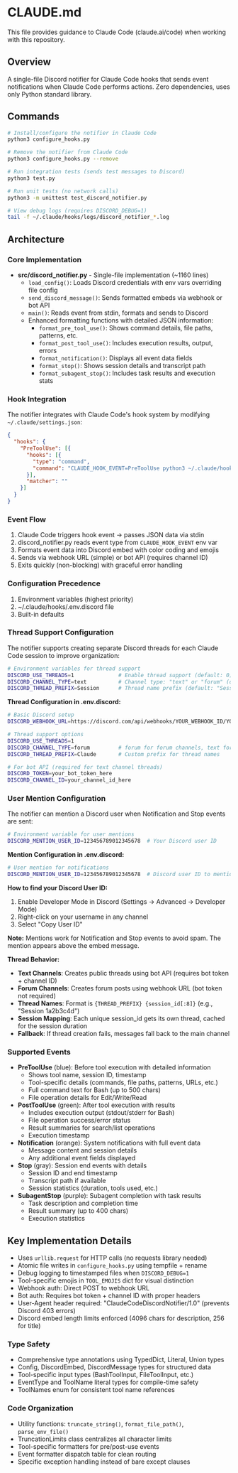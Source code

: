 # CLAUDE.md

This file provides guidance to Claude Code (claude.ai/code) when working with this repository.

## Overview

A single-file Discord notifier for Claude Code hooks that sends event notifications when Claude Code performs actions. Zero dependencies, uses only Python standard library.

## Commands

```bash
# Install/configure the notifier in Claude Code
python3 configure_hooks.py

# Remove the notifier from Claude Code
python3 configure_hooks.py --remove

# Run integration tests (sends test messages to Discord)
python3 test.py

# Run unit tests (no network calls)
python3 -m unittest test_discord_notifier.py

# View debug logs (requires DISCORD_DEBUG=1)
tail -f ~/.claude/hooks/logs/discord_notifier_*.log
```

## Architecture

### Core Implementation
- **src/discord_notifier.py** - Single-file implementation (~1160 lines)
  - `load_config()`: Loads Discord credentials with env vars overriding file config
  - `send_discord_message()`: Sends formatted embeds via webhook or bot API
  - `main()`: Reads event from stdin, formats and sends to Discord
  - Enhanced formatting functions with detailed JSON information:
    - `format_pre_tool_use()`: Shows command details, file paths, patterns, etc.
    - `format_post_tool_use()`: Includes execution results, output, errors
    - `format_notification()`: Displays all event data fields
    - `format_stop()`: Shows session details and transcript path
    - `format_subagent_stop()`: Includes task results and execution stats

### Hook Integration
The notifier integrates with Claude Code's hook system by modifying `~/.claude/settings.json`:
```json
{
  "hooks": {
    "PreToolUse": [{
      "hooks": [{
        "type": "command",
        "command": "CLAUDE_HOOK_EVENT=PreToolUse python3 ~/.claude/hooks/discord_notifier.py"
      }],
      "matcher": ""
    }]
  }
}
```

### Event Flow
1. Claude Code triggers hook event → passes JSON data via stdin
2. discord_notifier.py reads event type from `CLAUDE_HOOK_EVENT` env var
3. Formats event data into Discord embed with color coding and emojis
4. Sends via webhook URL (simple) or bot API (requires channel ID)
5. Exits quickly (non-blocking) with graceful error handling

### Configuration Precedence
1. Environment variables (highest priority)
2. ~/.claude/hooks/.env.discord file
3. Built-in defaults

### Thread Support Configuration
The notifier supports creating separate Discord threads for each Claude Code session to improve organization:

```bash
# Environment variables for thread support
DISCORD_USE_THREADS=1              # Enable thread support (default: 0)
DISCORD_CHANNEL_TYPE=text          # Channel type: "text" or "forum" (default: "text")
DISCORD_THREAD_PREFIX=Session      # Thread name prefix (default: "Session")
```

**Thread Configuration in .env.discord:**
```bash
# Basic Discord setup
DISCORD_WEBHOOK_URL=https://discord.com/api/webhooks/YOUR_WEBHOOK_ID/YOUR_TOKEN

# Thread support options
DISCORD_USE_THREADS=1
DISCORD_CHANNEL_TYPE=forum         # forum for forum channels, text for text channels
DISCORD_THREAD_PREFIX=Claude       # Custom prefix for thread names

# For bot API (required for text channel threads)
DISCORD_TOKEN=your_bot_token_here
DISCORD_CHANNEL_ID=your_channel_id_here
```

### User Mention Configuration
The notifier can mention a Discord user when Notification and Stop events are sent:

```bash
# Environment variable for user mentions
DISCORD_MENTION_USER_ID=123456789012345678  # Your Discord user ID
```

**Mention Configuration in .env.discord:**
```bash
# User mention for notifications
DISCORD_MENTION_USER_ID=123456789012345678  # Discord user ID to mention
```

**How to find your Discord User ID:**
1. Enable Developer Mode in Discord (Settings → Advanced → Developer Mode)
2. Right-click on your username in any channel
3. Select "Copy User ID"

**Note:** Mentions work for Notification and Stop events to avoid spam. The mention appears above the embed message.

**Thread Behavior:**
- **Text Channels**: Creates public threads using bot API (requires bot token + channel ID)
- **Forum Channels**: Creates forum posts using webhook URL (bot token not required)
- **Thread Names**: Format is `{THREAD_PREFIX} {session_id[:8]}` (e.g., "Session 1a2b3c4d")
- **Session Mapping**: Each unique session_id gets its own thread, cached for the session duration
- **Fallback**: If thread creation fails, messages fall back to the main channel

### Supported Events
- **PreToolUse** (blue): Before tool execution with detailed information
  - Shows tool name, session ID, timestamp
  - Tool-specific details (commands, file paths, patterns, URLs, etc.)
  - Full command text for Bash (up to 500 chars)
  - File operation details for Edit/Write/Read
- **PostToolUse** (green): After tool execution with results
  - Includes execution output (stdout/stderr for Bash)
  - File operation success/error status
  - Result summaries for search/list operations
  - Execution timestamp
- **Notification** (orange): System notifications with full event data
  - Message content and session details
  - Any additional event fields displayed
- **Stop** (gray): Session end events with details
  - Session ID and end timestamp
  - Transcript path if available
  - Session statistics (duration, tools used, etc.)
- **SubagentStop** (purple): Subagent completion with task results
  - Task description and completion time
  - Result summary (up to 400 chars)
  - Execution statistics

## Key Implementation Details

- Uses `urllib.request` for HTTP calls (no requests library needed)
- Atomic file writes in `configure_hooks.py` using tempfile + rename
- Debug logging to timestamped files when `DISCORD_DEBUG=1`
- Tool-specific emojis in `TOOL_EMOJIS` dict for visual distinction
- Webhook auth: Direct POST to webhook URL
- Bot auth: Requires bot token + channel ID with proper headers
- User-Agent header required: "ClaudeCodeDiscordNotifier/1.0" (prevents Discord 403 errors)
- Discord embed length limits enforced (4096 chars for description, 256 for title)

### Type Safety
- Comprehensive type annotations using TypedDict, Literal, Union types
- Config, DiscordEmbed, DiscordMessage types for structured data
- Tool-specific input types (BashToolInput, FileToolInput, etc.)
- EventType and ToolName literal types for compile-time safety
- ToolNames enum for consistent tool name references

### Code Organization
- Utility functions: `truncate_string()`, `format_file_path()`, `parse_env_file()`
- TruncationLimits class centralizes all character limits
- Tool-specific formatters for pre/post-use events
- Event formatter dispatch table for clean routing
- Specific exception handling instead of bare except clauses